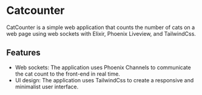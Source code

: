 # Catcounter
CatCounter is a simple web application that counts the number of cats on a web page using web sockets with Elixir, Phoenix Liveview, and TailwindCss.

## Features
- Web sockets: The application uses Phoenix Channels to communicate the cat count to the front-end in real time.
- UI design: The application uses TailwindCss to create a responsive and minimalist user interface.
